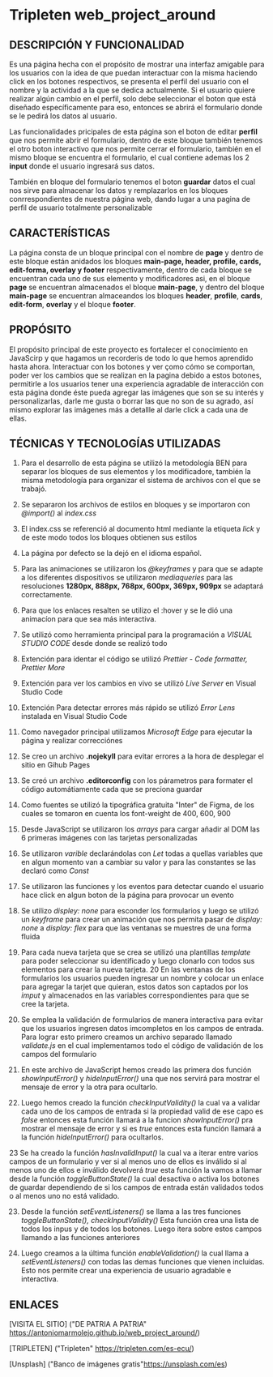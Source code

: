 # Tripleten web_project_around
## DESCRIPCIÓN Y FUNCIONALIDAD

Es una página hecha con el propósito de mostrar una interfaz amigable para los usuarios con la idea de que puedan interactuar con la misma haciendo click en los botones respectivos, se presenta el perfil del usuario con el nombre y la actividad a la que se dedica actualmente. Si el usuario quiere realizar algún cambio en el perfil, solo debe seleccionar el boton que está diseñado específicamente para eso, entonces se abrirá el formulario donde se le pedirá los datos al usuario.

Las funcionalidades pricipales de esta página son el boton de editar **perfil** que nos permite abrir el formulario, dentro de este bloque también tenemos el otro boton interactivo que nos permite cerrar el formulario, también en el mismo bloque se encuentra el formulario, el cual contiene ademas los 2 **input** donde el usuario ingresará sus datos.

También en bloque del formulario tenemos el boton **guardar** datos el cual nos sirve para almacenar los datos y remplazarlos en los bloques conrrespondientes de nuestra página web, dando lugar a una pagina de perfil de usuario totalmente personalizable

## CARACTERÍSTICAS

La página consta de un bloque principal con el nombre de **page** y dentro de este bloque están anidados los bloques **main-page, header, profile, cards, edit-forma, overlay y footer** respectivamente, dentro de cada bloque se encuentran cada uno de sus elemento y modificadores asi, en el bloque **page** se encuentran almacenados el bloque **main-page**, y dentro del bloque **main-page** se encuentran almaceandos los bloques **header**, **profile**, **cards**, **edit-form**, **overlay** y el bloque **footer**.

## PROPÓSITO

El propósito principal de este proyecto es fortalecer el conocimiento en JavaScirp y que hagamos un recorderis de todo lo que hemos aprendido hasta ahora. Interactuar con los botones y ver çomo cómo se comportan, poder ver los cambios que se realizan en la pagina debido a estos botones, permitirle a los usuarios tener una experiencia agradable de interacción con esta página donde éste pueda agregar las imágenes que son se su interés y personalizarlas, darle me gusta o borrar las que no son de su agrado, así mismo explorar las imágenes más a detallle al darle click a cada una de ellas.

## TÉCNICAS Y TECNOLOGÍAS UTILIZADAS

1. Para el desarrollo de esta página se utilizó la metodología BEN para separar los bloques de sus elementos y los modificadore, también la misma metodología para organizar el sistema de archivos con el que se trabajó.

2. Se separaron los archivos de estilos en bloques y se importaron con _@import()_ al _index.css_

3. El index.css se referenció al documento html mediante la etiqueta _lick_ y de este modo todos los bloques obtienen sus estilos

4. La página por defecto se la dejó en el idioma español.

5. Para las animaciones se utilizaron los _@keyframes_ y para que se adapte a los diferentes dispositivos se utilizaron _mediaqueries_ para las resoluciones **1280px, 888px, 768px, 600px, 369px, 909px** se adaptará correctamente.

6. Para que los enlaces resalten se utilizo el :hover y se le dió una animacíon para que sea más interactiva.

7. Se utilizó como herramienta principal para la programación a _VISUAL STUDIO CODE_ desde donde se realizó todo

8. Extención para identar el código se utilizó _Prettier - Code formatter, Prettier More_

9. Extención para ver los cambios en vivo se utilizó _Live Server_ en Visual Studio Code

10. Extención Para detectar errores más rápido se utilizó _Error Lens_ instalada en Visual Studio Code

11. Como navegador principal utilizamos _Microsoft Edge_ para ejecutar la página y realizar correcciónes

12. Se creo un archivo **.nojekyll** para evitar errores a la hora de desplegar el sitio en Gihub Pages

13. Se creó un archivo **.editorconfig** con los párametros para formater el código automátiamente cada que se preciona guardar

14. Como fuentes se utilizó la tipográfica gratuita "Inter" de Figma, de los cuales se tomaron en cuenta los font-weight de 400, 600, 900

15. Desde JavaScript se utilizaron los _arrays_ para cargar añadir al DOM las 6 primeras imágenes con las tarjetas personalizadas

16. Se utilizaron _varible_ declarándolas con _Let_ todas a quellas variables que en algun momento van a cambiar su valor y para las constantes se las declaró como _Const_

17. Se utilizaron las funciones y los eventos para detectar cuando el usuario hace click en algun boton de la página para provocar un evento

18. Se utilizo _displey: none_ para esconder los formularios y luego se utilizó un _keyframe_ para crear un animación que nos permita pasar de _display: none_ a _display: flex_ para que las ventanas se muestres de una forma fluida

19. Para cada nueva tarjeta que se crea se utilizó una plantillas _template_ para poder seleccionar su identificado y luego clonarlo con todos sus elementos para crear la nueva tarjeta.
    20 En las ventanas de los formularios los usuarios pueden ingresar un nombre y colocar un enlace para agregar la tarjet que quieran, estos datos son captados por los _imput_ y almacenados en las variables correspondientes para que se cree la tarjeta.

20. Se emplea la validación de formularios de manera interactiva para evitar que los usuarios ingresen datos imcompletos en los
    campos de entrada. Para lograr esto primero creamos un archivo separado llamado _validate.js_ en el cual implementamos todo el código de validación de los campos del formulario

21. En este archivo de JavaScript hemos creado las primera dos función _showInputError()_ y _hideInputError()_ una que nos servirá para mostrar el mensaje de error y la otra para ocultarlo.

22. Luego hemos creado la función _checkInputValidity()_ la cual va a validar cada uno de los campos de entrada si la propiedad valid de ese capo es _false_ entonces esta función llamará a la funcion _showInputError()_ pra mostrar el mensaje de error y si es _true_ entonces esta función llamará a la función _hideInputError()_ para ocultarlos.

23 Se ha creado la función _hasInvalidInput()_ la cual va a iterar entre varios campos de un formulario y ver si al menos uno de ellos es inválido si al menos uno de ellos e inválido devolverá _true_ esta función la vamos a llamar desde la función _toggleButtonState()_ la cual desactiva o activa los botones de guardar dependiendo de si los campos de entrada están validados todos o al menos uno no está validado.

23. Desde la función _setEventListeners()_ se llama a las tres funciones *toggleButtonState(), checkInputValidity()* Esta función crea una lista de todos los inpus y de todos los botones. Luego itera sobre estos campos llamando a las funciones anteriores

24. Luego creamos a la última función *enableValidation()* la cual llama a *setEventListeners()* con todas las demas funciones que vienen incluidas. Esto nos permite crear una experiencia de usuario agradable e interactiva.

## ENLACES

[VISITA EL SITIO] ("DE PATRIA A PATRIA" https://antoniomarmolejo.github.io/web_project_around/)

[TRIPLETEN] ("Tripleten" https://tripleten.com/es-ecu/)

[Unsplash] ("Banco de imágenes gratis"https://unsplash.com/es)
